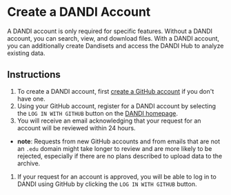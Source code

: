 # Create a DANDI Account

A DANDI account is only required for specific features.
Without a DANDI account, you can search, view, and download files.
With a DANDI account, you can additionally create Dandisets and access the DANDI Hub to analyze existing data.

## Instructions

1. To create a DANDI account, first [create a GitHub account](https://github.com/) if you don't have one.
1. Using your GitHub account, register for a DANDI account by selecting the `LOG IN WITH GITHUB` button on the [DANDI homepage](https://dandiarchive.org).
1. You will receive an email acknowledging that your request for an account will be reviewed within 24 hours.
  - **note**: Requests from new GitHub accounts and from emails that are not an `.edu` domain might take longer to review and are more likely to be rejected, especially if there are no plans described to upload data to the archive.
1. If your request for an account is approved, you will be able to log in to DANDI using GitHub by clicking the `LOG IN WITH GITHUB` button.